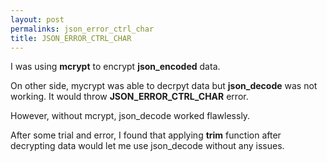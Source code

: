 ```yaml
---
layout: post
permalinks: json_error_ctrl_char
title: JSON_ERROR_CTRL_CHAR
---
```


I was using **mcrypt** to encrypt **json_encoded** data.

On other side, mycrypt was able to decrpyt data but **json_decode** was not working. It would throw **JSON_ERROR_CTRL_CHAR** error.

However, without mcrypt, json_decode worked flawlessly.

After some trial and error, I found that applying **trim** function after decrypting data would let me use json_decode without any issues.
